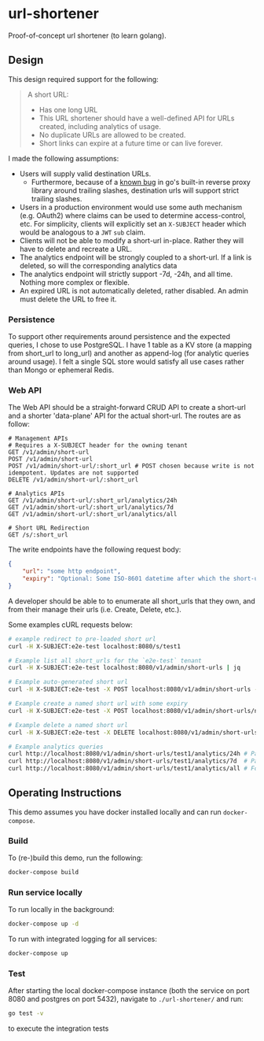 # url-shortener
Proof-of-concept url shortener (to learn golang).

## Design
This design required support for the following:

> A short URL:
> - Has one long URL
> - This URL shortener should have a well-defined API for URLs created, including analytics of usage.
> - No duplicate URLs are allowed to be created.
> - Short links can expire at a future time or can live forever.

I made the following assumptions:
- Users will supply valid destination URLs.
  - Furthermore, because of a [known bug](https://github.com/golang/go/pull/50339) in go's built-in reverse proxy library around trailing slashes, destination urls will support strict trailing slashes.
- Users in a production environment would use some auth mechanism (e.g. OAuth2) where claims can be used to determine access-control, etc. For simplicity, clients will explicitly set an `X-SUBJECT` header which would be analogous to a `JWT` `sub` claim.
- Clients will not be able to modify a short-url in-place. Rather they will have to delete and recreate a URL.
- The analytics endpoint will be strongly coupled to a short-url. If a link is deleted, so will the corresponding analytics data
- The analytics endpoint will strictly support -7d, -24h, and all time. Nothing more complex or flexible.
- An expired URL is not automatically deleted, rather disabled. An admin must delete the URL to free it.

### Persistence
To support other requirements around persistence and the expected queries, I chose to use PostgreSQL. I have 1 table as a KV store (a mapping from short_url to long_url) and another as append-log (for analytic queries around usage). I felt a single SQL store would satisfy all use cases rather than Mongo or ephemeral Redis.

### Web API
The Web API should be a straight-forward CRUD API to create a short-url and a shorter 'data-plane' API for the actual short-url.
The routes are as follow:
```
# Management APIs
# Requires a X-SUBJECT header for the owning tenant
GET /v1/admin/short-url
POST /v1/admin/short-url
POST /v1/admin/short-url/:short_url # POST chosen because write is not idempotent. Updates are not supported
DELETE /v1/admin/short-url/:short_url

# Analytics APIs
GET /v1/admin/short-url/:short_url/analytics/24h
GET /v1/admin/short-url/:short_url/analytics/7d
GET /v1/admin/short-url/:short_url/analytics/all

# Short URL Redirection
GET /s/:short_url
```

The write endpoints have the following request body:
```json
{
    "url": "some http endpoint",
    "expiry": "Optional: Some ISO-8601 datetime after which the short-url is disabled" 
}
```

A developer should be able to to enumerate all short_urls that they own, and from their manage their urls (i.e. Create, Delete, etc.).

Some examples cURL requests below:
```bash
# example redirect to pre-loaded short url
curl -H X-SUBJECT:e2e-test localhost:8080/s/test1

# Example list all short_urls for the `e2e-test` tenant
curl -H X-SUBJECT:e2e-test localhost:8080/v1/admin/short-urls | jq

# Example auto-generated short url
curl -H X-SUBJECT:e2e-test -X POST localhost:8080/v1/admin/short-urls -d '{ "url": "http://foo.bar" }' | jq

# Example create a named short url with some expiry
curl -H X-SUBJECT:e2e-test -X POST localhost:8080/v1/admin/short-urls/named -d '{ "url": "http://foo.bar", "expireAt": "2021-02-18T21:54:42.123Z" }' | jq

# Example delete a named short url
curl -H X-SUBJECT:e2e-test -X DELETE localhost:8080/v1/admin/short-urls/named

# Example analytics queries
curl http://localhost:8080/v1/admin/short-urls/test1/analytics/24h # Past 24 hours
curl http://localhost:8080/v1/admin/short-urls/test1/analytics/7d  # Past 7 days
curl http://localhost:8080/v1/admin/short-urls/test1/analytics/all # For all time
```

## Operating Instructions
This demo assumes you have docker installed locally and can run `docker-compose`.

### Build
To (re-)build this demo, run the following:
```sh
docker-compose build
```

### Run service locally
To run locally in the background:
```sh
docker-compose up -d
```

To run with integrated logging for all services:
```sh
docker-compose up
```

### Test
After starting the local docker-compose instance (both the service on port 8080 and postgres on port 5432), navigate to `./url-shortener/` and run:
```bash
go test -v
```

to execute the integration tests
